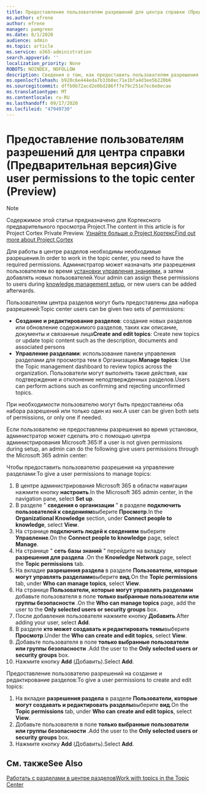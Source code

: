 ```yaml
---
title: Предоставление пользователям разрешений для центра справки (Предварительная версия)
ms.author: efrene
author: efrene
manager: pamgreen
ms.date: 8/1/2020
audience: admin
ms.topic: article
ms.service: o365-administration
search.appverid: ''
localization_priority: None
ROBOTS: NOINDEX, NOFOLLOW
description: Сведения о том, как предоставить пользователям разрешения на выполнение задач в центре разделов
ms.openlocfilehash: b920c6e444eda7b33b8ec71e1bfa4d3ee5b220b6
ms.sourcegitcommit: dffb9b72acd2e0bd286ff7e79c251e7ec6e8ecae
ms.translationtype: MT
ms.contentlocale: ru-RU
ms.lasthandoff: 09/17/2020
ms.locfileid: "47949730"
---
```

# <a name="give-user-permissions-to-the-topic-center-preview"></a><span data-ttu-id="47fb6-103">Предоставление пользователям разрешений для центра справки (Предварительная версия)</span><span class="sxs-lookup"><span data-stu-id="47fb6-103">Give user permissions to the topic center (Preview)</span></span>

> [!Note] 
> <span data-ttu-id="47fb6-104">Содержимое этой статьи предназначено для Кортексного предварительного просмотра Project.</span><span class="sxs-lookup"><span data-stu-id="47fb6-104">The content in this article is for Project Cortex Private Preview.</span></span> [<span data-ttu-id="47fb6-105">Узнайте больше о Project Кортекс</span><span class="sxs-lookup"><span data-stu-id="47fb6-105">Find out more about Project Cortex</span></span>](https://aka.ms/projectcortex) 

<span data-ttu-id="47fb6-106">Для работы в центре разделов необходимы необходимые разрешения.</span><span class="sxs-lookup"><span data-stu-id="47fb6-106">In order to work in the topic center, you need to have the required permissions.</span></span> <span data-ttu-id="47fb6-107">Администратор может назначать эти разрешения пользователям во время [установки управления знаниями](set-up-knowledge-network.md), а затем добавлять новых пользователей.</span><span class="sxs-lookup"><span data-stu-id="47fb6-107">Your admin can assign these permissions to users during [knowledge management setup](set-up-knowledge-network.md), or new users can be added afterwards.</span></span>

<span data-ttu-id="47fb6-108">Пользователям центра разделов могут быть предоставлены два набора разрешений:</span><span class="sxs-lookup"><span data-stu-id="47fb6-108">Topic center users can be given two sets of permissions:</span></span>

- <span data-ttu-id="47fb6-109">**Создание и редактирование разделов**: создание новых разделов или обновление содержимого разделов, таких как описание, документы и связанные лица</span><span class="sxs-lookup"><span data-stu-id="47fb6-109">**Create and edit topics**: Create new topics or update topic content such as the description, documents and associated persons</span></span>
- <span data-ttu-id="47fb6-110">**Управление разделами**: использование панели управления разделами для просмотра тем в Организации.</span><span class="sxs-lookup"><span data-stu-id="47fb6-110">**Manage topics**: Use the Topic management dashboard to review topics across the organization.</span></span> <span data-ttu-id="47fb6-111">Пользователи могут выполнять такие действия, как подтверждение и отклонение неподтвержденных разделов.</span><span class="sxs-lookup"><span data-stu-id="47fb6-111">Users can perform actions such as confirming and rejecting unconfirmed topics.</span></span>

<span data-ttu-id="47fb6-112">При необходимости пользователю могут быть предоставлены оба набора разрешений или только один из них.</span><span class="sxs-lookup"><span data-stu-id="47fb6-112">A user can be given both sets of permissions, or only one if needed.</span></span> 

<span data-ttu-id="47fb6-113">Если пользователю не предоставлены разрешения во время установки, администратор может сделать это с помощью центра администрирования Microsoft 365:</span><span class="sxs-lookup"><span data-stu-id="47fb6-113">If a user is not given permissions during setup, an admin can do the following give users permissions through the Microsoft 365 admin center:</span></span>

<span data-ttu-id="47fb6-114">Чтобы предоставить пользователю разрешения на управление разделами:</span><span class="sxs-lookup"><span data-stu-id="47fb6-114">To give a user permissions to manage topics:</span></span>

1. <span data-ttu-id="47fb6-115">В центре администрирования Microsoft 365 в области навигации нажмите кнопку **настроить**.</span><span class="sxs-lookup"><span data-stu-id="47fb6-115">In the Microsoft 365 admin center, in the navigation pane, select **Set up**.</span></span>
2. <span data-ttu-id="47fb6-116">В разделе " **сведения о организации** " в разделе **подключить пользователей к сведениям**выберите **Просмотр**.</span><span class="sxs-lookup"><span data-stu-id="47fb6-116">In the **Organizational Knowledge** section, under **Connect people to knowledge**, select **View**.</span></span>
3. <span data-ttu-id="47fb6-117">На странице **подключить людей к сведениям** выберите **Управление**.</span><span class="sxs-lookup"><span data-stu-id="47fb6-117">On the **Connect people to knowledge** page, select **Manage**.</span></span>
4. <span data-ttu-id="47fb6-118">На странице " **сеть базы знаний** " перейдите на вкладку **разрешения для раздела** .</span><span class="sxs-lookup"><span data-stu-id="47fb6-118">On the **Knowledge Network** page, select the **Topic permissions** tab.</span></span>
5. <span data-ttu-id="47fb6-119">На вкладке **разрешения раздела** в разделе **Пользователи, которые могут управлять разделами**выберите **вид**.</span><span class="sxs-lookup"><span data-stu-id="47fb6-119">On the **Topic permissions** tab, under **Who can manage topics**, select **View**.</span></span>
6.  <span data-ttu-id="47fb6-120">На странице **Пользователи, которые могут управлять разделами** добавьте пользователя в поле **только выбранные пользователи или группы безопасности** .</span><span class="sxs-lookup"><span data-stu-id="47fb6-120">On the **Who can manage topics** page, add the user to the **Only selected users or security groups** box.</span></span>
7. <span data-ttu-id="47fb6-121">После добавления пользователя нажмите кнопку **Добавить**.</span><span class="sxs-lookup"><span data-stu-id="47fb6-121">After adding your user, select **Add**.</span></span>
3. <span data-ttu-id="47fb6-122">В разделе **кто может создавать и редактировать темы**выберите **Просмотр**.</span><span class="sxs-lookup"><span data-stu-id="47fb6-122">Under the **Who can create and edit topics**, select **View**.</span></span>
4. <span data-ttu-id="47fb6-123">Добавьте пользователя в поле **только выбранные пользователи или группы безопасности** .</span><span class="sxs-lookup"><span data-stu-id="47fb6-123">Add the user to the **Only selected users or security groups** box.</span></span>
5. <span data-ttu-id="47fb6-124">Нажмите кнопку **Add** (Добавить).</span><span class="sxs-lookup"><span data-stu-id="47fb6-124">Select **Add**.</span></span>

<span data-ttu-id="47fb6-125">Предоставление пользователю разрешений на создание и редактирование разделов:</span><span class="sxs-lookup"><span data-stu-id="47fb6-125">To give a user permissions to create and edit topics:</span></span>

1. <span data-ttu-id="47fb6-126">На вкладке **разрешения раздела** в разделе **Пользователи, которые могут создавать и редактировать разделы**выберите **вид**.</span><span class="sxs-lookup"><span data-stu-id="47fb6-126">On the **Topic permissions** tab, under **Who can create and edit topics**, select **View**.</span></span>
2. <span data-ttu-id="47fb6-127">Добавьте пользователя в поле **только выбранные пользователи или группы безопасности** .</span><span class="sxs-lookup"><span data-stu-id="47fb6-127">Add the user to the **Only selected users or security groups** box.</span></span>
3. <span data-ttu-id="47fb6-128">Нажмите кнопку **Add** (Добавить).</span><span class="sxs-lookup"><span data-stu-id="47fb6-128">Select **Add**.</span></span>



## <a name="see-also"></a><span data-ttu-id="47fb6-129">См. также</span><span class="sxs-lookup"><span data-stu-id="47fb6-129">See Also</span></span>
  
[<span data-ttu-id="47fb6-130">Работать с разделами в центре разделов</span><span class="sxs-lookup"><span data-stu-id="47fb6-130">Work with topics in the Topic Center</span></span>](work-with-topics.md)



